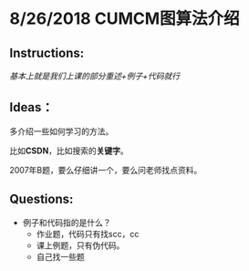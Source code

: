 # 8/26/2018 CUMCM图算法介绍

## Instructions:

*基本上就是我们上课的部分重述+例子+代码就行*

## Ideas：

多介绍一些如何学习的方法。

比如**CSDN**，比如搜索的**关键字**。

2007年B题，要么仔细讲一个，要么问老师找点资料。



## Questions:

- 例子和代码指的是什么？
  - 作业题，代码只有找scc，cc
  - 课上例题，只有伪代码。
  - 自己找一些题